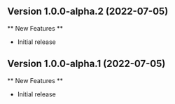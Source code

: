 
## Version 1.0.0-alpha.2 (2022-07-05)

** New Features **

- Initial release

## Version 1.0.0-alpha.1 (2022-07-05)

** New Features **

- Initial release
